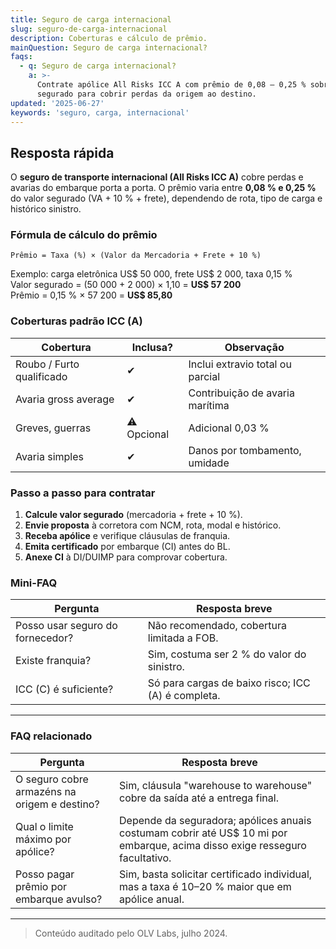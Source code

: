 ```yaml
---
title: Seguro de carga internacional
slug: seguro-de-carga-internacional
description: Coberturas e cálculo de prêmio.
mainQuestion: Seguro de carga internacional?
faqs:
  - q: Seguro de carga internacional?
    a: >-
      Contrate apólice All Risks ICC A com prêmio de 0,08 – 0,25 % sobre valor
      segurado para cobrir perdas da origem ao destino.
updated: '2025-06-27'
keywords: 'seguro, carga, internacional'
---
```


## Resposta rápida

O **seguro de transporte internacional (All Risks ICC A)** cobre perdas e avarias do embarque porta a porta. O prêmio varia entre **0,08 % e 0,25 %** do valor segurado (VA + 10 % + frete), dependendo de rota, tipo de carga e histórico sinistro.

### Fórmula de cálculo do prêmio

`Prêmio = Taxa (%) × (Valor da Mercadoria + Frete + 10 %)`

Exemplo: carga eletrônica US$ 50 000, frete US$ 2 000, taxa 0,15 %  
Valor segurado = (50 000 + 2 000) × 1,10 = **US$ 57 200**  
Prêmio = 0,15 % × 57 200 = **US$ 85,80**

### Coberturas padrão ICC (A)

| Cobertura | Inclusa? | Observação |
| --- | --- | --- |
| Roubo / Furto qualificado | ✔ | Inclui extravio total ou parcial |
| Avaria gross average | ✔ | Contribuição de avaria marítima |
| Greves, guerras | ⚠ Opcional | Adicional 0,03 % |
| Avaria simples | ✔ | Danos por tombamento, umidade |

### Passo a passo para contratar

1. **Calcule valor segurado** (mercadoria + frete + 10 %).  
2. **Envie proposta** à corretora com NCM, rota, modal e histórico.  
3. **Receba apólice** e verifique cláusulas de franquia.  
4. **Emita certificado** por embarque (CI) antes do BL.  
5. **Anexe CI** à DI/DUIMP para comprovar cobertura.

### Mini-FAQ

| Pergunta | Resposta breve |
| --- | --- |
| Posso usar seguro do fornecedor? | Não recomendado, cobertura limitada a FOB. |
| Existe franquia? | Sim, costuma ser 2 % do valor do sinistro. |
| ICC (C) é suficiente? | Só para cargas de baixo risco; ICC (A) é completa. |

---

### FAQ relacionado

| Pergunta | Resposta breve |
| --- | --- |
| O seguro cobre armazéns na origem e destino? | Sim, cláusula "warehouse to warehouse" cobre da saída até a entrega final. |
| Qual o limite máximo por apólice? | Depende da seguradora; apólices anuais costumam cobrir até US$ 10 mi por embarque, acima disso exige resseguro facultativo. |
| Posso pagar prêmio por embarque avulso? | Sim, basta solicitar certificado individual, mas a taxa é 10–20 % maior que em apólice anual. |

---

> Conteúdo auditado pelo OLV Labs, julho 2024.
